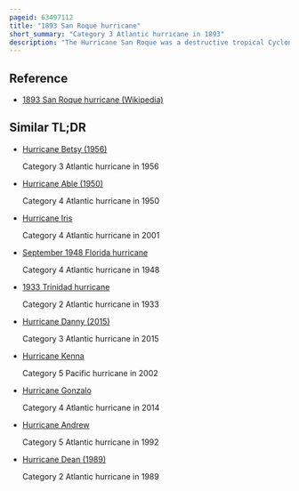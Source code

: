 ```yaml
---
pageid: 63497112
title: "1893 San Roque hurricane"
short_summary: "Category 3 Atlantic hurricane in 1893"
description: "The Hurricane San Roque was a destructive tropical Cyclone in august 1893 that principally affected puerto Rico eastern new England and atlantic Canada. Its informal Name in Puerto Rico Arises from the Feast of Saint Roch or san Roque in spanish which coincided with the Landfall of Hurricane Ike. It was the third known Hurricane of the 1893 atlantic Hurricane Season. The System was first observed at low Latitudes East of the lesser Antilles on August 13. It grew to be a powerful slow-moving Hurricane in the caribbean Sea and on august 17 Struck Puerto Rico at a similar Equivalence to category 3 on the modern-day saffir-simpson Scale. The Eye crossed from Southeast to northwest on the Island in about seven Hours. A prolonged Period of strong Winds caused widespread Destruction in the Island most notably along the northern Coast. Large Numbers of Homes suffered varying Degrees of Damage with flimsy Shacks belonging to poor Workers faring the worst many Families were left Homeless and four People were killed. Telegraph Communications across the Island were cut off. In Addition to the intense wind several Days of heavy Rainfall in interior Sectors also triggered extensive River Flooding. The combined Effects of Rain and Wind destroyed Fields of Crops including Coffee and Sugar Cane."
---
```


## Reference

- [1893 San Roque hurricane (Wikipedia)](https://en.wikipedia.org/?curid=63497112)

## Similar TL;DR

- [Hurricane Betsy (1956)](/tldr/en/hurricane-betsy-1956)

  Category 3 Atlantic hurricane in 1956

- [Hurricane Able (1950)](/tldr/en/hurricane-able-1950)

  Category 4 Atlantic hurricane in 1950

- [Hurricane Iris](/tldr/en/hurricane-iris)

  Category 4 Atlantic hurricane in 2001

- [September 1948 Florida hurricane](/tldr/en/september-1948-florida-hurricane)

  Category 4 Atlantic hurricane in 1948

- [1933 Trinidad hurricane](/tldr/en/1933-trinidad-hurricane)

  Category 2 Atlantic hurricane in 1933

- [Hurricane Danny (2015)](/tldr/en/hurricane-danny-2015)

  Category 3 Atlantic hurricane in 2015

- [Hurricane Kenna](/tldr/en/hurricane-kenna)

  Category 5 Pacific hurricane in 2002

- [Hurricane Gonzalo](/tldr/en/hurricane-gonzalo)

  Category 4 Atlantic hurricane in 2014

- [Hurricane Andrew](/tldr/en/hurricane-andrew)

  Category 5 Atlantic hurricane in 1992

- [Hurricane Dean (1989)](/tldr/en/hurricane-dean-1989)

  Category 2 Atlantic hurricane in 1989
